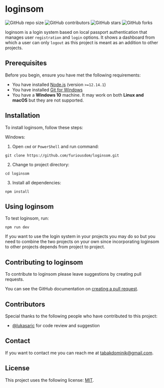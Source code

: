 # loginsom

<!--- These are examples. See https://shields.io for others or to customize this set of shields. You might want to include dependencies, project status and licence info here --->
![GitHub repo size](https://img.shields.io/github/repo-size/furiousdom/loginsom)
![GitHub contributors](https://img.shields.io/github/contributors/furiousdom/loginsom)
![GitHub stars](https://img.shields.io/github/stars/furiousdom/loginsom?style=social)
![GitHub forks](https://img.shields.io/github/forks/furiousdom/loginsom?style=social)

loginsom is a login system based on local passport authentication that manages user `registration` and `login` options. It shows a dashboard from which a user can only `logout` as this project is meant as an addition to other projects.

## Prerequisites

Before you begin, ensure you have met the following requirements:
<!--- These are just example requirements. Add, duplicate or remove as required --->
* You have installed [Node.js](https://nodejs.org/) (version `>=12.14.1`)
* You have installed [Git for Windows](https://git-scm.com/)
* You have a **Windows 10** machine. It may work on both **Linux and macOS** but they are not supported.

## Installation

To install loginsom, follow these steps:

Windows:

1. Open `cmd` or `PowerShell` and run command:
```
git clone https://github.com/furiousdom/loginsom.git
```

2. Change to project directory:
```
cd loginsom
```

3. Install all dependencies:
```
npm install
```

## Using loginsom

To test loginsom, run:

```
npm run dev
```

If you want to use the login system in your projects you may do so but you need to combine the two projects on your own since incorporating loginsom to other projects depends from project to project.

## Contributing to loginsom
To contribute to loginsom please leave suggestions by creating pull requests.

You can see the GitHub documentation on [creating a pull request](https://help.github.com/en/github/collaborating-with-issues-and-pull-requests/creating-a-pull-request).

## Contributors

Special thanks to the following people who have contributed to this project:

* [@lukasaric](https://github.com/lukasaric) for code review and suggestion

## Contact

If you want to contact me you can reach me at <tabakdominik@gmail.com>.

## License
<!--- If you're not sure which open license to use see https://choosealicense.com/--->

This project uses the following license: [MIT](https://opensource.org/licenses/MIT).

